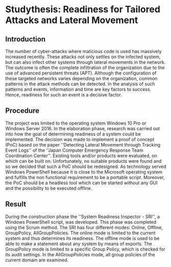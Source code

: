 # Studythesis: Readiness for Tailored Attacks and Lateral Movement

## Introduction
The number of cyber-attacks where malicious code is used has massively increased recently. These attacks not only settles on the infected system, but can also infect other systems through lateral movements in the network. The outcome is often the complete infiltration of the organization due to the use of advanced persistent threats (APT). Although the configuration of these targeted networks varies depending on the organization, common patterns in the attack methods can be detected. In the analysis of such patterns and events, information and time are key factors to success. Hence, readiness for such an event is a decisive factor.

## Procedure
The project was limited to the operating system Windows 10 Pro or Windows Server 2016. In the elaboration phase, research was carried out into how the goal of determining readiness of a system could be implemented. The decision was made to implement a proof of concept (PoC) based on the paper ''Detecting Lateral Movement through Tracking Event Logs'' of the ''Japan Computer Emergency Response Team Coordination Center''. Existing tools and/or products were evaluated, on which can be built on. Unfortunately, no suitable products were found and so we decided that such a PoC should be redesigned. As technology served Windows PowerShell because it is close to the Microsoft operating system and fulfills the non functional requirement to be a portable script. Moreover, the PoC should be a headless tool which can be started without any GUI and the possibility to be executed offline.


## Result
During the construction phase the ''System Readiness Inspector - SRI'', a Windows PowerShell script, was developed. This phase was completed using the Scrum method. The SRI has four different modes: Online, Offline, GroupPolicy, AllGroupPolicies. The online mode is limited to the current system and thus determines its readiness. The offline mode is used to be able to make a statement about any system by means of exports. The GroupPolicy mode is limited to a specific Group Policy, which is checked for its audit settings. In the AllGroupPolicies mode, all group policies of the current domain are examined. 
